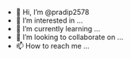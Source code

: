 - 👋 Hi, I’m @pradip2578
- 👀 I’m interested in ...
- 🌱 I’m currently learning ...
- 💞️ I’m looking to collaborate on ...
- 📫 How to reach me ...

<!---
pradip2578/pradip2578 is a ✨ special ✨ repository because its `README.md` (this file) appears on your GitHub profile.
You can click the Preview link to take a look at your changes.
--->
